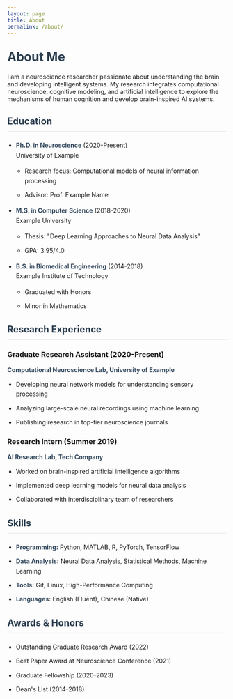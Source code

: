 ```yaml
---
layout: page
title: About
permalink: /about/
---
```


# About Me

I am a neuroscience researcher passionate about understanding the brain and developing intelligent systems. My research integrates computational neuroscience, cognitive modeling, and artificial intelligence to explore the mechanisms of human cognition and develop brain-inspired AI systems.

## Education

- **Ph.D. in Neuroscience** (2020-Present)  
  University of Example
  - Research focus: Computational models of neural information processing
  - Advisor: Prof. Example Name

- **M.S. in Computer Science** (2018-2020)  
  Example University
  - Thesis: "Deep Learning Approaches to Neural Data Analysis"
  - GPA: 3.95/4.0

- **B.S. in Biomedical Engineering** (2014-2018)  
  Example Institute of Technology
  - Graduated with Honors
  - Minor in Mathematics

## Research Experience

### Graduate Research Assistant (2020-Present)
**Computational Neuroscience Lab, University of Example**
- Developing neural network models for understanding sensory processing
- Analyzing large-scale neural recordings using machine learning
- Publishing research in top-tier neuroscience journals

### Research Intern (Summer 2019)
**AI Research Lab, Tech Company**
- Worked on brain-inspired artificial intelligence algorithms
- Implemented deep learning models for neural data analysis
- Collaborated with interdisciplinary team of researchers

## Skills

- **Programming:** Python, MATLAB, R, PyTorch, TensorFlow
- **Data Analysis:** Neural Data Analysis, Statistical Methods, Machine Learning
- **Tools:** Git, Linux, High-Performance Computing
- **Languages:** English (Fluent), Chinese (Native)

## Awards & Honors

- Outstanding Graduate Research Award (2022)
- Best Paper Award at Neuroscience Conference (2021)
- Graduate Fellowship (2020-2023)
- Dean's List (2014-2018)

<style>
h1, h2 {
    color: #2c3e50;
    margin-top: 30px;
    margin-bottom: 20px;
}

h2 {
    border-bottom: 2px solid #eee;
    padding-bottom: 10px;
}

ul {
    padding-left: 20px;
}

li {
    margin-bottom: 10px;
    line-height: 1.6;
}

strong {
    color: #34495e;
}
</style>
